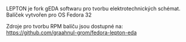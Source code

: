 LEPTON je fork gEDA softwaru pro tvorbu elektrotechnických schémat.
Balíček vytvořen pro OS Fedora 32

Zdroje pro tvorbu RPM balíču jsou dostupné na:
https://github.com/graahnul-grom/fedora-lepton-eda
